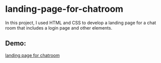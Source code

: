 ﻿# landing-page-for-chatroom
In this project, I used HTML and CSS to develop a landing page for a chat room that includes a login page and other elements.

## Demo:
[landing page for chatroom](https://landing-page-for-chatroom.netlify.app/)
